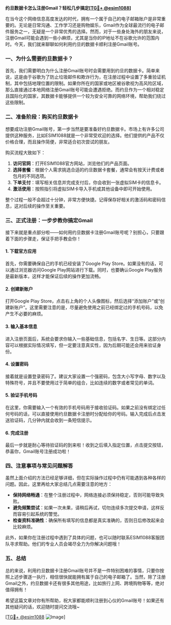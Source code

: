 **约旦数据卡怎么注册Gmail？轻松几步搞定[[TG💪+ @esim1088](https://t.me/s/esim1088)]**

在当今这个网络信息高度发达的时代，拥有一个属于自己的电子邮箱账户是非常重要的。无论是日常沟通、工作学习还是购物娱乐，Gmail作为全球最流行的电子邮件服务之一，无疑是一个非常优秀的选择。然而，对于一些身处海外的朋友来说，注册Gmail可能会遇到一些小麻烦，尤其是当你的IP地址不在谷歌允许的范围内时。今天，我们就来聊聊如何利用约旦的数据卡顺利注册Gmail账号。

### 一、为什么需要约旦数据卡？

首先，我们需要明白为什么注册Gmail账号时会需要用到约旦的数据卡。简单来说，这是由于谷歌为了防止垃圾邮件和欺诈行为，在注册过程中设置了多重验证机制，其中包括地理位置的限制。如果你所在的国家或地区被谷歌视为高风险区域，那么直接通过本地网络注册Gmail账号可能会遭遇拒绝。而约旦作为一个相对稳定且国际化的国家，其数据卡能够提供一个较为安全可靠的网络环境，帮助我们绕过这些限制。

### 二、准备阶段：购买约旦数据卡

想要成功注册Gmail账号，第一步当然是要准备好约旦数据卡。市场上有许多公司提供这种服务，比如ESIM1088就是一个非常受欢迎的选择。他们提供的产品不仅价格合理，而且操作简便，非常适合初次尝试的朋友。

购买流程大致如下：

1. **访问官网**：打开ESIM1088官方网站，浏览他们的产品页面。
2. **选择套餐**：根据个人需求挑选合适的约旦数据卡套餐，通常会有按天计费或者包月的不同选项。
3. **下单支付**：填写相关信息并完成支付后，你会收到一张虚拟SIM卡的信息卡。
4. **激活使用**：按照指引将虚拟SIM卡导入手机或其他设备中即可开始使用。

整个过程一般不会超过十分钟，非常方便快捷。记得保存好相关的激活码和密码信息，这对后续的操作至关重要。

### 三、正式注册：一步步教你搞定Gmail

接下来就是重点部分啦——如何用约旦数据卡注册Gmail账号呢？别担心，只要跟着下面的步骤走，保证手把手教会你！

#### 1. 下载官方应用

首先，你需要确保自己的手机已经安装了Google Play Store。如果没有的话，可以通过浏览器访问Google Play网站进行下载。同时，也要确认Google Play服务是最新版本，这样才能保证后续的操作更加流畅。

#### 2. 创建新账户

打开Google Play Store，点击右上角的个人头像图标，然后选择“添加账户”或“创建新账户”。这里需要注意的是，尽量避免使用之前已经绑定过的手机号码，以免产生不必要的麻烦。

#### 3. 输入基本信息

进入注册页面后，系统会要求你输入一些基础信息，包括名字、生日等。这部分内容可以根据实际情况填写，但一定要注意真实性，因为后期可能还会用来验证身份。

#### 4. 设置密码

接着就是设置登录密码了。建议大家设置一个强密码，包含大小写字母、数字以及特殊符号，并且不要使用过于简单的组合，比如连续的数字或者常见的单词。

#### 5. 验证手机号码

在这里，你需要输入一个有效的手机号码用于接收验证码。如果之前没有绑定过任何号码的话，可以直接使用约旦数据卡注册时分配给你的号码。输入完成后点击发送验证码，几分钟内就会收到一条短信提示。

#### 6. 完成注册

最后一步就是耐心等待验证码的到来啦！收到之后填入指定位置，点击提交按钮，恭喜你，Gmail账号注册成功啦！

### 四、注意事项与常见问题解答

虽然上面介绍的方法已经足够详细，但在实际操作过程中仍有可能遇到各种各样的问题。因此，这里再给大家总结几点需要注意的地方：

- **保持网络畅通**：在整个注册过程中，网络连接必须保持稳定，否则可能导致失败。
- **避免频繁尝试**：如果一次未果，请稍后再试，切勿连续多次提交申请，这样反而容易引起系统的警觉。
- **检查资料准确性**：确保所有填写的信息都是真实准确的，否则日后修改起来会比较麻烦。

此外，如果你在注册过程中遇到了具体的问题，也可以随时联系ESIM1088客服团队寻求帮助。他们的专业人员会竭尽全力为你解决问题哦！

### 五、总结

总的来说，利用约旦数据卡注册Gmail账号并不是一件特别困难的事情，只要你按照上述步骤逐一执行，相信很快就能拥有属于自己的电子邮箱了。当然，除了注册Gmail之外，约旦数据卡还有很多其他用途，比如旅行上网、跨境购物等等，绝对值得拥有！

希望这篇文章对你有所帮助，祝大家都能顺利注册到心仪的Gmail账号！如果还有其他疑问的话，欢迎随时提问交流哦~ 

[[TG💪+ @esim1088](https://t.me/s/esim1088) ![Image](https://i.postimg.cc/4NQfJmqS/Snipaste-2025-05-13-00-14-12.png)]